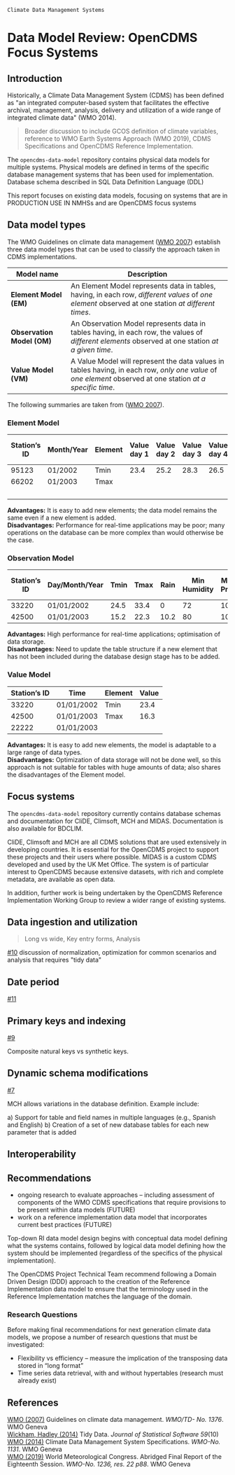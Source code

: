     Climate Data Management Systems
# Data Model Review: OpenCDMS Focus Systems

## Introduction

Historically, a Climate Data Management System (CDMS) has been defined as "an integrated computer-based system that facilitates the effective archival, management, analysis, delivery and utilization of a wide range of integrated climate data" (WMO 2014).

> Broader discussion to include GCOS definition of climate variables, reference to WMO Earth Systems Approach (WMO 2019), CDMS Specifications and OpenCDMS Reference Implementation.

The `opencdms-data-model` repository contains physical data models for multiple systems. Physical models are defined in terms of the specific database management systems that has been used for implementation. Database schema described in SQL Data Definition Language (DDL)

This report focuses on existing data models, focusing on systems that are in PRODUCTION USE IN NMHSs and are OpenCDMS focus systems

## Data model types

The WMO Guidelines on climate data management ([WMO 2007](#wmo_2007)) establish three data model types that can be used to classify the approach taken in CDMS implementations.

| Model name                 | Description |
|----------------------------|-------------|
| **Element Model (EM)**     | An Element Model represents data in tables, having, in each row, *different values* of *one element* observed at one station *at different times*. |
| **Observation Model (OM)** | An Observation Model represents data in tables having, in each row, the values of *different elements* observed at one station *at a given time*. |
| **Value Model (VM)**       | A Value Model will represent the data values in tables having, in each row, *only one value* of *one element* observed at one station *at a specific time*. |

The following summaries are taken from ([WMO 2007](#wmo_2007)).

### Element Model

| Station’s ID | Month/Year | Element | Value day 1 | Value day 2 | Value day 3 | Value day 4 | Value day 5 | … | … | Value day 31 |
|--------------|------------|---------|-------------|-------------|-------------|-------------|-------------|---|---|--------------|
| 95123        | 01/2002    | Tmin    | 23.4        | 25.2        | 28.3        | 26.5        | 27.8        | … | … | 24.9         |
| 66202        | 01/2003    | Tmax    |             |             |             |             |             | … | … |              |
|              |            |         |             |             |             |             |             | … | … |              |

**Advantages:** It is easy to add new elements; the data model remains the same even if a new element is added.\
**Disadvantages:** Performance for real-time applications may be poor; many operations on the database can be more complex than would otherwise be the case.

### Observation Model

| Station’s ID | Day/Month/Year | Tmin | Tmax | Rain | Min Humidity | Min MSL Pressure | Max Wind Speed | … | … | Max Wind Direction |
|--------------|----------------|------|------|------|--------------|------------------|----------------|---|---|--------------------|
| 33220        | 01/01/2002     | 24.5 | 33.4 | 0    | 72           | 1015.6           | 2.2            | … | … | 160                |
| 42500        | 01/01/2003     | 15.2 | 22.3 | 10.2 | 80           | 1013.4           | 3.3            | … | … | 210                |

**Advantages:** High performance for real-time applications; optimisation of data storage.\
**Disadvantages:** Need to update the table structure if a new element that has not been included during the database design stage has to be added.

### Value Model

| Station’s ID | Time       |Element | Value |
|--------------|------------|--------|-------|
| 33220        | 01/01/2002 | Tmin   | 23.4  |
| 42500        | 01/01/2003 | Tmax   | 16.3  |
| 22222        | 01/01/2003 |        |       |

**Advantages:** It is easy to add new elements, the model is adaptable to a large range of data types.\
**Disadvantages:** Optimization of data storage will not be done well, so this approach is not suitable for tables with huge amounts of data; also shares the disadvantages of the Element model.

## Focus systems

The `opencdms-data-model` repository currently contains database schemas and documentation for CliDE, Climsoft, MCH and MIDAS. Documentation is also available for BDCLIM.

CliDE, Climsoft and MCH are all CDMS solutions that are used extensively in developing countries. It is essential for the OpenCDMS project to support these projects and their users where possible. MIDAS is a custom CDMS developed and used by the UK Met Office. The system is of particular interest to OpenCDMS because extensive datasets, with rich and complete metadata, are available as open data.

In addition, further work is being undertaken by the OpenCDMS Reference Implementation Working Group to review a wider range of existing systems.

## Data ingestion and utilization

> Long vs wide, Key entry forms, Analysis

[#10](https://github.com/opencdms/opencdms-data-model/issues/10) discussion of normalization, optimization for common scenarios and analysis that requires "tidy data"
<!-- 3rd normal form? -->

## Date period

[#11](https://github.com/opencdms/opencdms-data-model/issues/11)

## Primary keys and indexing 

[#9](https://github.com/opencdms/opencdms-data-model/issues/9)

Composite natural keys vs synthetic keys.

<!--The web: RESTful APIs and Object Relational Mapping (ORM) use of unique (single) keys. -->

## Dynamic schema modifications

[#7](https://github.com/opencdms/opencdms-data-model/issues/7)

MCH allows variations in the database definition. Example include:

a) Support for table and field names in multiple languages (e.g., Spanish and English)
b) Creation of a set of new database tables for each new parameter that is added

## Interoperability

<!--

From 2020 report: Figure 4 illustrates the process of achieving interoperability among supported systems and also gives a feeling for the magnitude and complexity of the task. For example, the definition and use of “Station Name” varies between solutions and a formal definition of “station/platform name” existing in the WIGOS metadata standard.

See also: Python Jupyter notebook example of filtering

-->



## Recommendations

-	ongoing research to evaluate approaches – including assessment of components of the WMO CDMS specifications that require provisions to be present within data models (FUTURE)
-	work on a reference implementation data model that incorporates current best practices (FUTURE)

Top-down RI data model design begins with conceptual data model defining what the systems contains, followed by logical data model defining how the system should be implemented (regardless of the specifics of the physical implementation).
<!--
  https://en.wikipedia.org/wiki/Data_model#Three_perspectives
  https://en.wikipedia.org/wiki/Data_model#Entity-relationship_model
  https://www.tutorialspoint.com/dbms/dbms_data_models.htm
  https://www.guru99.com/data-modelling-conceptual-logical.html
  Entity relationship model vs UML
-->

The OpenCDMS Project Technical Team recommend following a Domain Driven Design (DDD) approach to the creation of the Reference Implementation data model to ensure that the terminology used in the Reference Implementation matches the language of the domain.
<!-- https://stackoverflow.com/questions/3835169/uml-domain-modeling/3835214#comment4077822_3835214 -->

### Research Questions

Before making final recommendations for next generation climate data models, we propose a number of research questions that must be investigated:
- Flexibility vs efficiency – measure the implication of the transposing data stored in “long format”
- Time series data retrieval, with and without hypertables (research must already exist)

## References

<span id="wmo_2007">[WMO (2007)](https://library.wmo.int/index.php?lvl=notice_display&id=16656) Guidelines on climate data management. *WMO/TD- No. 1376*. WMO Geneva</span>\
<span id="wickham_2014">[Wickham, Hadley (2014)](https://www.jstatsoft.org/article/view/v059i10) Tidy Data. *Journal of Statistical Software 59*(10)</span>\
<span id="wmo_2014">[WMO (2014)](https://library.wmo.int/index.php?lvl=notice_display&id=16300) Climate Data Management System Specifications. *WMO-No. 1131*. WMO Geneva</span>\
<span id="wmo_2019">[WMO (2019)](https://library.wmo.int/?lvl=notice_display&id=21440) World Meteorological Congress. Abridged Final Report of the Eighteenth Session. *WMO-No. 1236, res. 22 p88*. WMO Geneva</span>

<!--

Bannerman, B and Palmer, S (2015) Open-CDMS Roadmap. Australian Bureau of Meteorology
Fowler, M (2010) Utility Vs Strategic Dichotomy 29 July 2010. Retrieved from https://www.martinfowler.com/bliki/UtilityVsStrategicDichotomy.html
Fowler, M (2019) Refactoring: Improving the Design of Existing Code. Addison-Wesley Professional; 2 edition 
Gentile, G (2012) Counterinsurgency and War. In: Lindley-French, J and Boyer Y (eds) The Oxford Handbook of War. Oxford University Press
Haase M. et al. (2018) Hydrometeorological Time Series Management—A Case Study from the Western Balkans. In: Bungartz HJ., Kranzlmüller D., Weinberg V., Weismüller J., Wohlgemuth V. (eds) Advances and New Trends in Environmental Informatics. Progress in IS. Springer, Cham
Martin, D. J. et. al. (2015) Development and implementation of a climate data management system for western Pacific small island developing states.  Meteorological Applications 22: 273–287
Stuber, D et. al. (2011) Climate Data Management Systems: status of implementation in developing countries. Climate Research, Vol. 47: 13–20
Tandy, J (2017) Spatial Data on the Web Best Practices. OGC 15-107. Open Geospatial Consortium
WMO (1986) CLICOM Project: Climate Data Management System. WMO/TD- No. 131; WCP- No. 119. WMO Geneva
WMO (1999) Report of the training seminar on Climate Data Management focusing on CLICOM/CLIPS development and evaluation. WMO/TD-No.973. WMO Geneva

WMO (2015) Meeting of the CCl Expert Team Climate Data Management Systems (ET-CDMS). Final Report, Annex 4. WMO Geneva
WMO (2018) Commission for Climatology. Abridged Final Report of the Seventeenth Session. WMO-No. 1216, resolution 4 page 12. WMO Geneva
WMO (2019a) Climsoft – MCH co-ordination meeting Outcome Report. WMO Geneva.
WMO (2019b) World Meteorological Congress. Abridged Final Report of the Eighteenth Session. WMO-No. 1236, resolution 22 page 88. WMO Geneva
Wright, W (2019) Co-chair on Data - Commission for Climatology, WMO. Personal Communication 18th November 2019

-->

